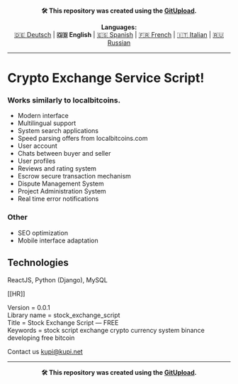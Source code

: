 <p align="center"><b>🛠️ This repository was created using the <a href="https://gitupload.com">GitUpload</a>.</b></p>

<p align="center"><b>Languages:</b><br /><a href="https://github.com/markolofsen/stock_exchange_script/blob/master/README_de.md">🇩🇪 Deutsch</a> | <b>🇬🇧 English</b> | <a href="https://github.com/markolofsen/stock_exchange_script/blob/master/README_es.md">🇪🇸 Spanish</a> | <a href="https://github.com/markolofsen/stock_exchange_script/blob/master/README_fr.md">🇫🇷 French</a> | <a href="https://github.com/markolofsen/stock_exchange_script/blob/master/README_it.md">🇮🇹 Italian</a> | <a href="https://github.com/markolofsen/stock_exchange_script/blob/master/README_ru.md">🇷🇺 Russian</a></p>

---

# Crypto Exchange Service Script!
### Works similarly to localbitcoins.

* Modern interface
* Multilingual support
* System search applications
* Speed parsing offers from localbitcoins.com
* User account
* Chats between buyer and seller
* User profiles
* Reviews and rating system
* Escrow secure transaction mechanism
* Dispute Management System
* Project Administration System
* Real time error notifications


### Other
* SEO optimization
* Mobile interface adaptation

## Technologies
ReactJS, Python (Django), MySQL

[[HR]]

Version = 0.0.1 <br />
Library name = stock_exchange_script <br />
Title = Stock Exchange Script — FREE <br />
Keywords = stock script exchange crypto currency system binance developing free bitcoin <br />


Contact us kupi@kupi.net

    

---

<p align="center"><b>🛠️ This repository was created using the <a href="https://gitupload.com">GitUpload</a>.</b></p>